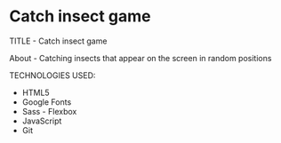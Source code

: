 # Catch insect game

TITLE - Catch insect game

About - Catching insects that appear on the screen in random positions

TECHNOLOGIES USED:

- HTML5
- Google Fonts
- Sass - Flexbox
- JavaScript
- Git
